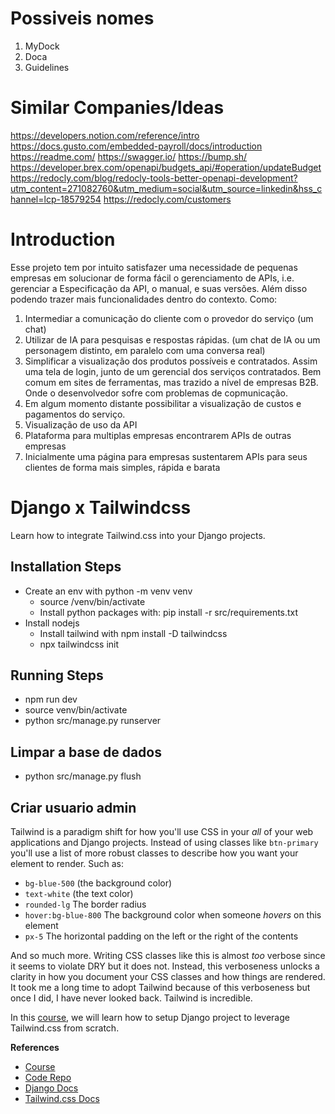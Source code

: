 # Possiveis nomes
1. MyDock
2. Doca
3. Guidelines

# Similar Companies/Ideas
https://developers.notion.com/reference/intro
https://docs.gusto.com/embedded-payroll/docs/introduction
https://readme.com/
https://swagger.io/
https://bump.sh/
https://developer.brex.com/openapi/budgets_api/#operation/updateBudget
https://redocly.com/blog/redocly-tools-better-openapi-development?utm_content=271082760&utm_medium=social&utm_source=linkedin&hss_channel=lcp-18579254
https://redocly.com/customers



# Introduction
Esse projeto tem por intuito satisfazer uma necessidade de pequenas empresas em solucionar de forma fácil o gerenciamento de APIs, i.e. gerenciar a Especificação da API, o manual, e suas versões.
Além disso podendo trazer mais funcionalidades dentro do contexto. Como:
1. Intermediar a comunicação do cliente com o provedor do serviço (um chat)
2. Utilizar de IA para pesquisas e respostas rápidas. (um chat de IA ou um personagem distinto, em paralelo com uma conversa real)
3. Simplificar a visualização dos produtos possíveis e contratados. Assim uma tela de login, junto de um gerencial dos serviços contratados. Bem comum em sites de ferramentas, mas trazido a nível de empresas B2B. Onde o desenvolvedor sofre com problemas de copmunicação.
4. Em algum momento distante possibilitar a visualização de custos e pagamentos do serviço.
5. Visualização de uso da API
6. Plataforma para multiplas empresas encontrarem APIs de outras empresas
7. Inicialmente uma página para empresas sustentarem APIs para seus clientes de forma mais simples, rápida e barata


# Django x Tailwindcss

Learn how to integrate Tailwind.css into your Django projects.

## Installation Steps

- Create an env with python -m venv venv
    - source /venv/bin/activate 
    - Install python packages with: pip install -r src/requirements.txt
- Install nodejs
    - Install tailwind with npm install -D tailwindcss
    - npx tailwindcss init

## Running Steps
- npm run dev
- source venv/bin/activate
- python src/manage.py runserver

## Limpar a base de dados
- python src/manage.py flush

## Criar usuario admin

Tailwind is a paradigm shift for how you'll use CSS in your _all_ of your web applications and Django projects.  Instead of using classes like `btn-primary` you'll use a list of more robust classes to describe how you want your element to render. Such as:

- `bg-blue-500` (the background color)
- `text-white` (the text color)
- `rounded-lg` The border radius
- `hover:bg-blue-800` The background color when someone _hovers_ on this element
- `px-5` The horizontal padding on the left or the right of the contents

And so much more. Writing CSS classes like this is almost _too_ verbose since it seems to violate DRY but it does not. Instead, this verboseness unlocks a clarity in how you document your CSS classes and how things are rendered. It took me a long time to adopt Tailwind because of this verboseness but once I did, I have never looked back. Tailwind is incredible.

In this [course](https://www.codingforentrepreneurs.com/courses/django-x-tailwindcss/), we will learn how to setup Django project to leverage Tailwind.css from scratch.


__References__
- [Course](https://www.codingforentrepreneurs.com/courses/django-x-tailwindcss/)
- [Code Repo](https://github.com/codingforentrepreneurs/django-tailwindcss)
- [Django Docs](https://djangoproject.com)
- [Tailwind.css Docs](https://tailwindcss.com)